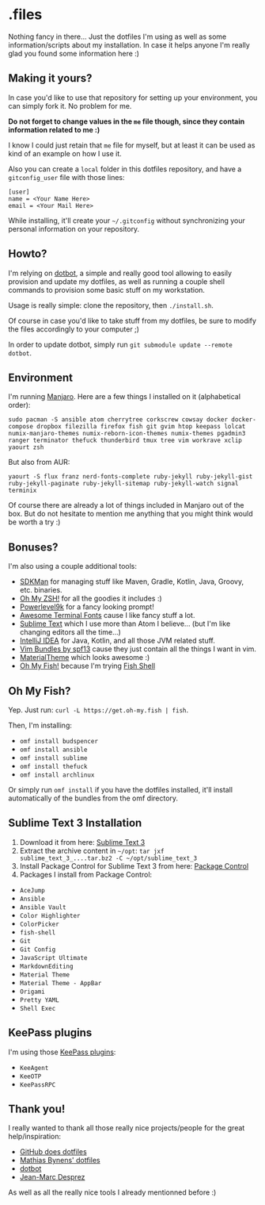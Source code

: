# .files

Nothing fancy in there... Just the dotfiles I'm using as well as some information/scripts about my installation. In case it helps anyone I'm really glad you found some information here :)

## Making it yours?

In case you'd like to use that repository for setting up your environment, you can simply fork it. No problem for me.

**Do not forget to change values in the `me` file though, since they contain information related to me :)**

I know I could just retain that `me` file for myself, but at least it can be used as kind of an example on how I use it.

Also you can create a `local` folder in this dotfiles repository, and have a `gitconfig_user` file with those lines:

```
[user]
name = <Your Name Here>
email = <Your Mail Here>
```

While installing, it'll create your `~/.gitconfig` without synchronizing your personal information on your repository.

## Howto?

I'm relying on [dotbot](https://github.com/anishathalye/dotbot), a simple and really good tool allowing to easily provision and update my dotfiles, as well as running a couple shell commands to provision some basic stuff on my workstation.

Usage is really simple: clone the repository, then `./install.sh`.

Of course in case you'd like to take stuff from my dotfiles, be sure to modify the files accordingly to your computer ;)

In order to update dotbot, simply run `git submodule update --remote dotbot`.

## Environment

I'm running [Manjaro](https://manjaro.github.io/). Here are a few things I installed on it (alphabetical order):

`sudo pacman -S ansible atom cherrytree corkscrew cowsay docker docker-compose dropbox filezilla firefox fish git gvim htop keepass lolcat numix-manjaro-themes numix-reborn-icon-themes numix-themes pgadmin3 ranger terminator thefuck thunderbird tmux tree vim workrave xclip yaourt zsh`

But also from AUR:

`yaourt -S flux franz nerd-fonts-complete ruby-jekyll ruby-jekyll-gist ruby-jekyll-paginate ruby-jekyll-sitemap ruby-jekyll-watch signal terminix`

Of course there are already a lot of things included in Manjaro out of the box. But do not hesitate to mention me anything that you might think would be worth a try :)

## Bonuses?

I'm also using a couple additional tools:

- [SDKMan](http://sdkman.io/install.html) for managing stuff like Maven, Gradle, Kotlin, Java, Groovy, etc. binaries.
- [Oh My ZSH!](http://ohmyz.sh/) for all the goodies it includes :)
- [Powerlevel9k](https://github.com/bhilburn/powerlevel9k) for a fancy looking prompt!
- [Awesome Terminal Fonts](https://github.com/gabrielelana/awesome-terminal-fonts) cause I like fancy stuff a lot.
- [Sublime Text](http://www.sublimetext.com/3) which I use more than Atom I believe... (but I'm like changing editors all the time...)
- [IntelliJ IDEA](https://www.jetbrains.com/idea/) for Java, Kotlin, and all those JVM related stuff.
- [Vim Bundles by spf13](http://vim.spf13.com/) cause they just contain all the things I want in vim.
- [MaterialTheme](http://equinsuocha.io/material-theme/) which looks awesome :)
- [Oh My Fish!](https://github.com/oh-my-fish/oh-my-fish) because I'm trying [Fish Shell](http://fishshell.com/)

## Oh My Fish?

Yep. Just run: `curl -L https://get.oh-my.fish | fish`.

Then, I'm installing:

- `omf install budspencer`
- `omf install ansible`
- `omf install sublime`
- `omf install thefuck`
- `omf install archlinux`

Or simply run `omf install` if you have the dotfiles installed, it'll install automatically of the bundles from the omf directory.

## Sublime Text 3 Installation

1. Download it from here: [Sublime Text 3](http://www.sublimetext.com/3)
2. Extract the archive content in `~/opt`: `tar jxf sublime_text_3_....tar.bz2 -C ~/opt/sublime_text_3`
3. Install Package Control for Sublime Text 3 from here: [Package Control](https://packagecontrol.io/installation)
4. Packages I install from Package Control:

- `AceJump`
- `Ansible`
- `Ansible Vault`
- `Color Highlighter`
- `ColorPicker`
- `fish-shell`
- `Git`
- `Git Config`
- `JavaScript Ultimate`
- `MarkdownEditing`
- `Material Theme`
- `Material Theme - AppBar`
- `Origami`
- `Pretty YAML`
- `Shell Exec`

## KeePass plugins

I'm using those [KeePass plugins](http://keepass.info/plugins.html):

- `KeeAgent`
- `KeeOTP`
- `KeePassRPC`

## Thank you!

I really wanted to thank all those really nice projects/people for the great help/inspiration:

- [GitHub does dotfiles](https://dotfiles.github.io/)
- [Mathias Bynens' dotfiles](https://github.com/mathiasbynens/dotfiles)
- [dotbot](https://github.com/anishathalye/dotbot)
- [Jean-Marc Desprez](https://github.com/jmdesprez)

As well as all the really nice tools I already mentionned before :)
